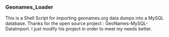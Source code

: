 ### Geonames_Loader
This is a Shell Script for importing geonames.org data dumps into a MySQL database.
Thanks for the open source project : GeoNames-MySQL-DataImport. 
I just modify his project in order to meet my needs better.
